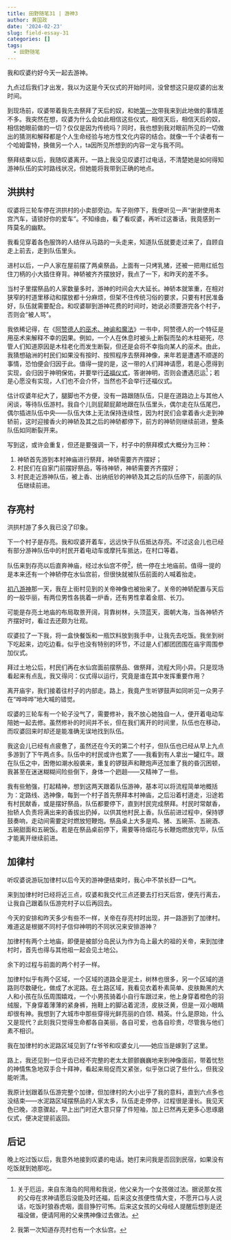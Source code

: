 ```yaml
---
title: 田野随笔31 | 游神3
author: 黄国政
date: '2024-02-23'
slug: field-essay-31
categories: []
tags:
  - 田野随笔
---
```


<!--more-->

我和叹婆约好今天一起去游神。

九点过后我们才出发，我以为这是今天仪式的开始时间，没曾想这只是叹婆的出发时间。

到现场前，叹婆带着我先去祭拜了天后的奴，和她[第一次](https://guozheng.rbind.io/posts/2024/01/field-essay-18/)带我来到此地做的事情差不多。我突然在想，叹婆为什么会如此相信这些仪式，相信天后，相信天后的奴，相信她眼前做的一切？仅仅是因为传统吗？同时，我也想到我对眼前所见的一切做出的猜测和解释都是个人生命经验与地方性文化内容的结合。就像一千个读者有一个哈姆雷特，换做另一个人，ta因所见所想到的内容一定与我不同。

祭拜结束以后，我随叹婆离开。一路上我没见叹婆打过电话，不清楚她是如何得知游神队伍的实时路线状况，但她能将我带到正确的地点。

## 洪拱村

叹婆将三轮车停在洪拱村的小卖部旁边。车子刚停下，我便听见一声“谢谢使用本宫汽车，请锁好你的爱车”。不知缘由，看了看叹婆，再听过这番话，我竟感到一阵莫名的幽默。

我看见穿着各色服饰的人结伴从马路的一头走来，知道队伍就要走过来了，自顾自走上前去，走到队伍里头。

进村以后，一户人家在屋前摆了两桌祭品，上面有一只烤乳猪，还被一把用红纸包住刀柄的小大插住脊背。神轿被齐齐摆放好，我点了一下，和昨天的差不多。

当村子里摆祭品的人家数量多时，游神的时间会大大延长。神轿本就笨重，在相对狭窄的村道里移动和摆放都十分麻烦，但架不住传统习俗的要求，只要有村民准备好，队伍就需要配合。和叹婆聊到游神花费的时间时，她说必须要游完各个村子，否则会“被人骂”。

我依稀记得，在《[阿赞德人的巫术、神谕和魔法](https://book.douban.com/subject/1988744/)》一书中，阿赞德人的一个特征是用巫术来解释不幸的因果。例如，一个人在休息时被头上断裂而坠的木柱砸死，尽管人们知道原因是木柱老化而发生断裂，但还是会将不幸指向某人的巫术。由此，我猜想硇洲的村民们如果没有按时、按照程序去祭拜神像，来年若是遭遇不顺遂的事情，恐怕便会归因于此。值得一提的是，这一带的人们拜神请愿，若是心愿得到实现，会归因于神明保佑，并要举行[还福仪式](https://guozheng.rbind.io/posts/2024/01/field-essay-15/)，答谢神明，否则会遭遇厄运[^note1]；若是心愿没有实现，人们也不会介怀，当然也不会举行还福仪式。

[^note1]: 关于厄运，来自东海岛的阿用和我说，他父亲为一个女孩做过法。据说那女孩的父母在求神请愿后没能及时还福，后来这女孩便性情大变，不愿开口与人说话，吃饭时狼吞虎咽，面目狰狞可怖。后来这女孩的父母经人提醒后想到是还福没做，便请阿用的父亲携神像过去做法。

估计叹婆年纪大了，腿脚也不方便，没有一路跟随队伍，只是在道路边上与其他人闲谈，等待队伍游村。我自个儿则屁颠屁颠地跟在队伍里头，偶尔走在队伍尾巴，偶尔插进队伍中央——队伍大体上无法保持连续性，因为村民们会拿着香火走到神轿前，这时迎接香火的神轿及其之后的神轿都停下，前方的神轿则继续前进，整条队伍如同断裂开来。

写到这，或许会重复，但还是要强调一下，村子中的祭拜模式大概分为三种：
1. 神轿首先游到本村神庙进行祭拜，神轿需要齐齐摆好；
2. 村民们在自家门前摆好祭品，等待神轿，神轿需要齐齐摆好；
3. 村民走近游神队伍，被上香、出纳纸钞的神轿及其之后的队伍停下，前面的队伍继续前进。

## 存亮村

洪拱村游了多久我已没了印象。

下一个村子是存亮。我和叹婆开着车，远远快于队伍抵达存亮。不过这会儿也已经有部分游神队伍中的村民开着电动车或摩托车抵达，在村口等着。

队伍来到存亮以后直奔神庙，经过水仙宫不停[^note2]，统一停在土地庙前。值得一提的是本来还有一个神轿停在水仙宫前，但很快就被队伍前面的人喊着抬走。

[^note2]: 我第一次知道存亮村也有一个水仙宫。

[初八游神](https://guozheng.rbind.io/posts/2024/02/filed-essay-28/)那一天，我在上街村见到的关帝神像也被抬来了。关帝的神轿配置与天后的一般华丽，有两位男性各挑着一炉香，还有男性拿着金扇、长刀。

可能是存亮土地庙的布局取景开阔，背靠树林，头顶蓝天，面朝大海，当各神轿齐齐摆好时，看过去还颇为壮观。

叹婆拉了一下我，将一盒快餐饭和一瓶饮料放到我手中，让我先去吃饭。我坐到树下吃起来，边吃边看。似乎也没有特别的环节，不过是人们都团团围在庙宇周围参加仪式。

拜过土地公后，村民们再在水仙宫面前摆祭品、做祭拜，流程大同小异。只是现场看起来有点乱，我又得问：仪式得以运行，究竟是谁在其中发挥重要作用？

离开庙宇，我们接着往村子的内部走。路上，我竟产生听锣鼓声如同听见一众男子在“哗哗哗”地大喊的错觉。

叹婆的三轮车有一个轮子没气了，需要修补，我不放心她独自一人，便开着电动车陪她一起去修。虽然修补的时间并不长，但在我们离开的时间里，队伍也在移动，而叹婆回来时却还是能准确无误地找到队伍。

我这会儿已经有点疲惫了，虽然还在今天的第二个村子，但队伍也已经从早上九点多游到了下午两点多。队伍中的村民或许也累了——我看到有人拿出一罐红牛。跟在队伍之中，困倦如潮水般袭来，重复的锣鼓声和鞭炮声还加重了我的昏沉困顿，我甚至在迷迷糊糊间险些倒下，身体一个趔趄——又精神了一些。

我有些勉强，打起精神，想到这两天跟着队伍游神，基本可以将流程简单地概括为：定路线、选神像，每到一个村子首先祭拜本村神庙，之后沿着村道走，沿途若有村民献香，或是摆好祭品，队伍都要停下，直到村民完成祭拜。村民时常献香，抬轿人负责将满出来的香拔出扔掉，以供其他村民上香。队伍前进过程中，保持锣鼓奏响，走动间需要定时燃放短鞭炮。祭品桌上大多是鸡、猪、五碗茶、五碗酒、五碗甜面和五碗饭。若是在祭品桌前停下，需要等待烟花与长鞭炮燃放完毕，队伍才能离开继续前进。

## 加律村

听叹婆说游玩加律村以后今天的游神便结束时，我心中不禁长舒一口气。

来到加律村时已经将近三点，叹婆和我交代三点还要去打扫天后宫，便先行离去，让我自己跟着队伍游完村子以后再回去。

今天的安排和昨天多少有些不一样，关帝在存亮村时出现，并一路游到了加律村。难道这是根据不同村子信仰神明的不同状况来安排游神？

加律村有两个土地庙，即便是被部分岛民认为作为岛上最大的祖的关帝，来到加律村时，首先也得与其他祖一起会见土地公。

余下的过程与前面的两个村子一样。

加律村似乎有两个区域，一个区域的道路全是泥土，树林也很多，另一个区域的道路则尽数硬化，做成了水泥路。在土路区域，我看见衣着朴素简单、皮肤黝黑的大人和小孩在队伍周围嬉戏，一个小男孩骑着小自行车跟过来，他上身穿着橙色的羽绒服，下身穿着薄薄的紧身裤，拖鞋上的脚沾着泥渍，皮肤泛黄，但是一双小眼睛却很有神。我想到了大城市中那些穿得光鲜亮丽的白领、精英。什么是原始，什么又是现代？此刻我只觉得生命都各自美丽，各自可爱，也各自珍贵，尽管我与他们素不相识。

我在加律村的水泥路区域见到了fz爷爷和叹婆女儿——她应当是嫁到了这里。

路上，我还见到一位牙齿已经不完整的老太太颤颤巍巍地来到神像面前，带着忧愁的神情焦急地双手合十拜神，看起来局促而又紧张，似乎张口说了些什么，但我没能听清。

我原计划跟着队伍游完整个加律，但加律村的大小出乎了我的意料，直到六点多也没结束——水泥路区域摆祭品的人家太多，队伍走走停停，过程很是漫长。我见天色已晚，凉意骤起，早上出门时还大意只穿了件短袖，加上已然再无更多心思琢磨仪式，便决定提前返回。

## 后记

晚上吃过饭以后，我意外地接到叹婆的电话。她打来问我是否回到民宿，如果没有吃饭就到她那吃。